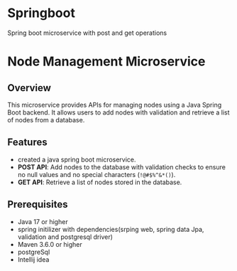 # Springboot
Spring boot microservice with post and get operations

# Node Management Microservice

## Overview

This microservice provides APIs for managing nodes using a Java Spring Boot backend. It allows users to add nodes with validation and retrieve a list of nodes from a database.

## Features
- created a java spring boot microservice.
- **POST API**: Add nodes to the database with validation checks to ensure no null values and no special characters (`!@#$%^&*()`).
- **GET API**: Retrieve a list of nodes stored in the database.

## Prerequisites

- Java 17 or higher
- spring initilizer with dependencies(srping web, spring data Jpa, validation and postgresql driver)
- Maven 3.6.0 or higher
- postgreSql
- Intellij idea




